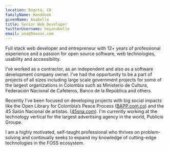 ```yaml
---
location: Bogotá, CO
familyName: Handdoek
givenName: Anabelle
title: Senior Web Developer
twitterUsername: heyanabelle
email: ana@8manos.com
---
```


Full stack web developer and entrepreneur with 12+ years of professional experience and a passion for open source software, web technologies, usability and accessibility.

I’ve worked as a contractor, as an independent and also as a software development company owner. I’ve had the opportunity to be a part of projects of all sizes including large scale government projects for some of the largest organizations in Colombia such as Ministerio de Cultura, Federación Nacional de Cafeteros, Banco de la República and others.

Recently I’ve been focused on developing projects with big social impacts like the Open Library for Colombia’s Peace Process ([BAPP.com.co](https://bapp.com.co)) and the 45 Salón Nacional de artistas. ([45sna.com](https://45sna.com)). I'm currently working at the technology vertical for the largest advertising agency in the world, Publicis Groupe.

I am a highly motivated, self-taught professional who thrives on problem-solving and continually seeks to expand my knowledge of cutting-edge technologies in the FOSS ecosystem.
